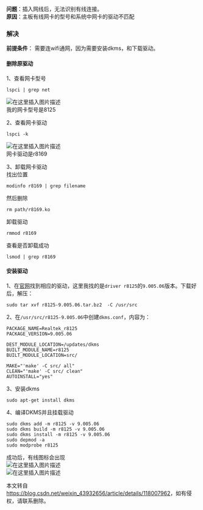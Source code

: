  

**问题**：插入网线后，无法识别有线连接。  
**原因**：主板有线网卡的型号和系统中网卡的驱动不匹配

### 解决

**前提条件**： 需要连wifi通网，因为需要安装dkms，和下载驱动。

#### 删除原驱动

1、查看网卡型号

```
lspci | grep net
```

![在这里插入图片描述](https://i-blog.csdnimg.cn/blog_migrate/f27cd8bb7ab279a1fe5196b6b6c415dc.png)  
我的网卡型号是8125

2、查看网卡驱动

```
lspci -k
```

![在这里插入图片描述](https://i-blog.csdnimg.cn/blog_migrate/0b7eb7a4e270434393b5f15f571ff355.png)  
网卡驱动是r8169

3、卸载网卡驱动  
找出位置

```
modinfo r8169 | grep filename
```

然后删除

```
rm path/r8169.ko
```

卸载驱动

```
rmmod r8169
```

查看是否卸载成功

```
lsmod | grep r8169
```

#### 安装驱动

1、在[官网](https://www.realtek.com/en/component/zoo/category/network-interface-controllers-10-100-1000m-gigabit-ethernet-pci-express-software)找到相应的驱动，这里我找的是`driver r8125`的`9.005.06`版本。下载好后，解压：

```
sudo tar xvf r8125-9.005.06.tar.bz2  -C /usr/src
```

2、在`/usr/src/r8125-9.005.06`中创建`dkms.conf`，内容为：

```
PACKAGE_NAME=Realtek_r8125
PACKAGE_VERSION=9.005.06

DEST_MODULE_LOCATION=/updates/dkms
BUILT_MODULE_NAME=r8125
BUILT_MODULE_LOCATION=src/

MAKE="'make' -C src/ all"
CLEAN="'make' -C src/ clean"
AUTOINSTALL="yes"
```

3、安装dkms

```
sudo apt-get install dkms
```

4、编译DKMS并且挂载驱动

```
sudo dkms add -m r8125 -v 9.005.06
sudo dkms build -m r8125 -v 9.005.06
sudo dkms install -m r8125 -v 9.005.06
sudo depmod -a
sudo modprobe r8125
```

成功后，有线图标会出现  
![在这里插入图片描述](https://i-blog.csdnimg.cn/blog_migrate/bb65a5e372d3f6df33c1d5498d3536ca.png)  
![在这里插入图片描述](https://i-blog.csdnimg.cn/blog_migrate/9b44333747915c8e671122ebed5a950d.png)

本文转自 <https://blog.csdn.net/weixin_43932656/article/details/118007962>，如有侵权，请联系删除。